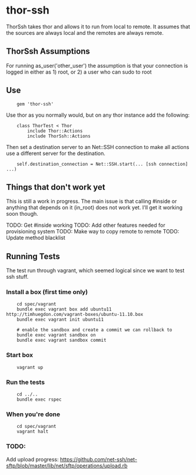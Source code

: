 # thor-ssh

ThorSsh takes thor and allows it to run from local to remote.
It assumes that the sources are always local and the remotes
are always remote.

## ThorSsh Assumptions
For running as_user('other_user') the assumption is that your connection is logged in either as 1) root, or 2) a user who can sudo to root

## Use
		gem 'thor-ssh'

Use thor as you normally would, but on any thor instance add the following:

		class ThorTest < Thor
			include Thor::Actions
			include ThorSsh::Actions

Then set a destination server to an Net::SSH connection to make all actions use a different server for the destination.

		self.destination_connection = Net::SSH.start(... [ssh connection] ...)

## Things that don't work yet

This is still a work in progress.  The main issue is that calling #inside or anything that depends on it (in_root) does not work yet.  I'll get it working soon though.

TODO: Get #inside working
TODO: Add other features needed for provisioning system
TODO: Make way to copy remote to remote
TODO: Update method blacklist

## Running Tests
The test run through vagrant, which seemed logical since we want to test ssh stuff.

### Install a box (first time only)
		cd spec/vagrant
		bundle exec vagrant box add ubuntu11 http://timhuegdon.com/vagrant-boxes/ubuntu-11.10.box
		bundle exec vagrant init ubuntu11
		
		# enable the sandbox and create a commit we can rollback to
		bundle exec vagrant sandbox on
		bundle exec vagrant sandbox commit

### Start box
		vagrant up

### Run the tests
		cd ../..
		bundle exec rspec
		
### When you're done
		cd spec/vagrant
		vagrant halt
		
		
### TODO:

Add upload progress: https://github.com/net-ssh/net-sftp/blob/master/lib/net/sftp/operations/upload.rb